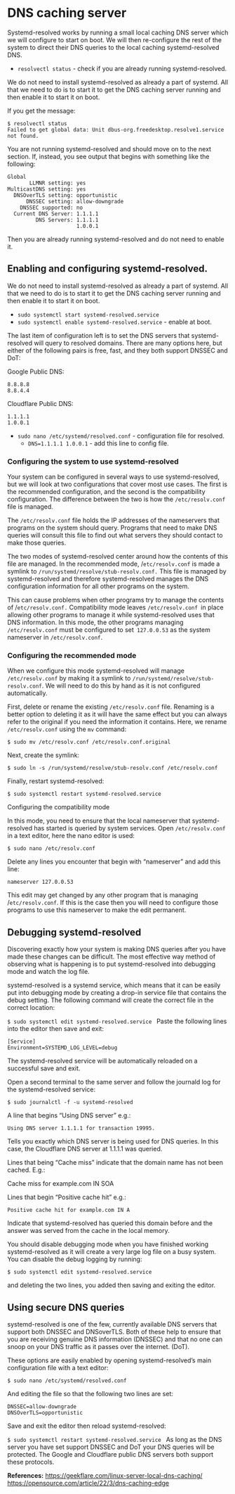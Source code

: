 # DNS caching server 

Systemd-resolved works by running a small local caching DNS server which we will configure to start on boot. We will then re-configure the rest of the system to direct their DNS queries to the local caching systemd-resolved DNS.

* `resolvectl status` - check if you are already running systemd-resolved.

We do not need to install systemd-resolved as already a part of systemd. All that we need to do is to start it to get the DNS caching server running and then enable it to start it on boot.

If you get the message:
```
$ resolvectl status
Failed to get global data: Unit dbus-org.freedesktop.resolve1.service not found.
```
You are not running systemd-resolved and should move on to the next section. If, instead, you see output that begins with something like the following:

```
Global
       LLMNR setting: yes
MulticastDNS setting: yes
  DNSOverTLS setting: opportunistic
      DNSSEC setting: allow-downgrade
    DNSSEC supported: no
  Current DNS Server: 1.1.1.1
         DNS Servers: 1.1.1.1
                      1.0.0.1
```

Then you are already running systemd-resolved and do not need to enable it.

## Enabling and configuring systemd-resolved.

We do not need to install systemd-resolved as already a part of systemd. All that we need to do is to start it to get the DNS caching server running and then enable it to start it on boot.

* `sudo systemctl start systemd-resolved.service`
* `sudo systemctl enable systemd-resolved.service` - enable at boot.

The last item of configuration left is to set the DNS servers that systemd-resolved will query to resolved domains. There are many options here, but either of the following pairs is free, fast, and they both support DNSSEC and DoT:

Google Public DNS:

    8.8.8.8
    8.8.4.4

Cloudflare Public DNS:

    1.1.1.1
    1.0.0.1


* `sudo nano /etc/systemd/resolved.conf` - configuration file for resolved.
	* `DNS=1.1.1.1 1.0.0.1` - add this line to config file.


### Configuring the system to use systemd-resolved

Your system can be configured in several ways to use systemd-resolved, but we will look at two configurations that cover most use cases. The first is the recommended configuration, and the second is the compatibility configuration. The difference between the two is how the `/etc/resolv.conf` file is managed.

The `/etc/resolv.conf` file holds the IP addresses of the nameservers that programs on the system should query. Programs that need to make DNS queries will consult this file to find out what servers they should contact to make those queries.

The two modes of systemd-resolved center around how the contents of this file are managed. In the recommended mode, /`etc/resolv.conf` is made a symlink to `/run/systemd/resolve/stub-resolv.conf.` This file is managed by systemd-resolved and therefore systemd-resolved manages the DNS configuration information for all other programs on the system.

This can cause problems when other programs try to manage the contents of /`etc/resolv.conf.` Compatibility mode leaves `/etc/resolv.conf `in place allowing other programs to manage it while systemd-resolved uses that DNS information. In this mode, the other programs managing `/etc/resolv.conf` must be configured to set` 127.0.0.53` as the system nameserver in `/etc/resolv.conf`.


### Configuring the recommended mode

When we configure this mode systemd-resolved will manage `/etc/resolv.conf` by making it a symlink to `/run/systemd/resolve/stub-resolv.conf`. We will need to do this by hand as it is not configured automatically.

First, delete or rename the existing `/etc/resolv.conf` file. Renaming is a better option to deleting it as it will have the same effect but you can always refer to the original if you need the information it contains. Here, we rename `/etc/resolv.conf` using the `mv` command:

`$ sudo mv /etc/resolv.conf /etc/resolv.conf.original`

Next, create the symlink:

`$ sudo ln -s /run/systemd/resolve/stub-resolv.conf /etc/resolv.conf`

Finally, restart systemd-resolved:

`$ sudo systemctl restart systemd-resolved.service`

Configuring the compatibility mode

In this mode, you need to ensure that the local nameserver that systemd-resolved has started is queried by system services. Open `/etc/resolv.conf` in a text editor, here the nano editor is used:

`$ sudo nano /etc/resolv.conf`

Delete any lines you encounter that begin with “nameserver” and add this line:

`nameserver 127.0.0.53`

This edit may get changed by any other program that is managing /`etc/resolv.conf`. If this is the case then you will need to configure those programs to use this nameserver to make the edit permanent.


## Debugging systemd-resolved

Discovering exactly how your system is making DNS queries after you have made these changes can be difficult. The most effective way method of observing what is happening is to put systemd-resolved into debugging mode and watch the log file.

systemd-resolved is a systemd service, which means that it can be easily put into debugging mode by creating a drop-in service file that contains the debug setting. The following command will create the correct file in the correct location:

`$ sudo systemctl edit systemd-resolved.service
`
Paste the following lines into the editor then save and exit:
```
[Service]
Environment=SYSTEMD_LOG_LEVEL=debug
```
The systemd-resolved service will be automatically reloaded on a successful save and exit.

Open a second terminal to the same server and follow the journald log for the systemd-resolved service:

`$ sudo journalctl -f -u systemd-resolved`

A line that begins “Using DNS server” e.g.:

`Using DNS server 1.1.1.1 for transaction 19995.`

Tells you exactly which DNS server is being used for DNS queries. In this case, the Cloudflare DNS server at 1.1.1.1 was queried.

Lines that being “Cache miss” indicate that the domain name has not been cached. E.g.:

Cache miss for example.com IN SOA

Lines that begin “Positive cache hit” e.g.:

`Positive cache hit for example.com IN A`

Indicate that systemd-resolved has queried this domain before and the answer was served from the cache in the local memory.

You should disable debugging mode when you have finished working systemd-resolved as it will create a very large log file on a busy system. You can disable the debug logging by running:

`$ sudo systemctl edit systemd-resolved.service`

and deleting the two lines, you added then saving and exiting the editor.

## Using secure DNS queries

systemd-resolved is one of the few, currently available DNS servers that support both DNSSEC and DNSoverTLS. Both of these help to ensure that you are receiving genuine DNS information (DNSSEC) and that no one can snoop on your DNS traffic as it passes over the internet. (DoT).

These options are easily enabled by opening systemd-resolved’s main configuration file with a text editor:

`$ sudo nano /etc/systemd/resolved.conf`

And editing the file so that the following two lines are set:

```
DNSSEC=allow-downgrade
DNSOverTLS=opportunistic

```

Save and exit the editor then reload systemd-resolved:

`$ sudo systemctl restart systemd-resolved.service
`
As long as the DNS server you have set support DNSSEC and DoT your DNS queries will be protected. The Google and Cloudflare public DNS servers both support these protocols.


**References:**
https://geekflare.com/linux-server-local-dns-caching/
https://opensource.com/article/22/3/dns-caching-edge